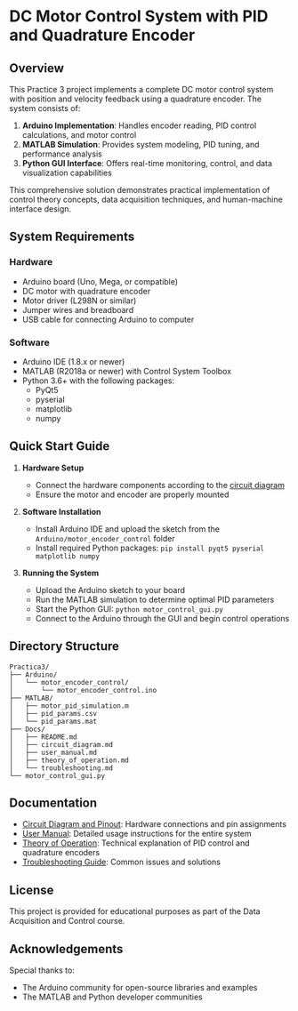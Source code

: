# DC Motor Control System with PID and Quadrature Encoder

## Overview

This Practice 3 project implements a complete DC motor control system with position and velocity feedback using a quadrature encoder. The system consists of:

1. **Arduino Implementation**: Handles encoder reading, PID control calculations, and motor control
2. **MATLAB Simulation**: Provides system modeling, PID tuning, and performance analysis
3. **Python GUI Interface**: Offers real-time monitoring, control, and data visualization capabilities

This comprehensive solution demonstrates practical implementation of control theory concepts, data acquisition techniques, and human-machine interface design.

## System Requirements

### Hardware
- Arduino board (Uno, Mega, or compatible)
- DC motor with quadrature encoder
- Motor driver (L298N or similar)
- Jumper wires and breadboard
- USB cable for connecting Arduino to computer

### Software
- Arduino IDE (1.8.x or newer)
- MATLAB (R2018a or newer) with Control System Toolbox
- Python 3.6+ with the following packages:
  - PyQt5
  - pyserial
  - matplotlib
  - numpy

## Quick Start Guide

1. **Hardware Setup**
   - Connect the hardware components according to the [circuit diagram](circuit_diagram.md)
   - Ensure the motor and encoder are properly mounted

2. **Software Installation**
   - Install Arduino IDE and upload the sketch from the `Arduino/motor_encoder_control` folder
   - Install required Python packages: `pip install pyqt5 pyserial matplotlib numpy`

3. **Running the System**
   - Upload the Arduino sketch to your board
   - Run the MATLAB simulation to determine optimal PID parameters
   - Start the Python GUI: `python motor_control_gui.py`
   - Connect to the Arduino through the GUI and begin control operations

## Directory Structure

```
Practica3/
├── Arduino/
│   └── motor_encoder_control/
│       └── motor_encoder_control.ino
├── MATLAB/
│   ├── motor_pid_simulation.m
│   ├── pid_params.csv
│   └── pid_params.mat
├── Docs/
│   ├── README.md
│   ├── circuit_diagram.md
│   ├── user_manual.md
│   ├── theory_of_operation.md
│   └── troubleshooting.md
└── motor_control_gui.py
```

## Documentation

- [Circuit Diagram and Pinout](circuit_diagram.md): Hardware connections and pin assignments
- [User Manual](user_manual.md): Detailed usage instructions for the entire system
- [Theory of Operation](theory_of_operation.md): Technical explanation of PID control and quadrature encoders
- [Troubleshooting Guide](troubleshooting.md): Common issues and solutions

## License

This project is provided for educational purposes as part of the Data Acquisition and Control course.

## Acknowledgements

Special thanks to:
- The Arduino community for open-source libraries and examples
- The MATLAB and Python developer communities

